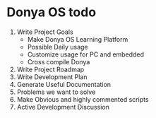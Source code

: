 # Donya OS todo

1. Write Project Goals
   * Make Donya OS Learning Platform
   * Possible Daily usage
   * Customize usage for PC and embedded
   * Cross compile Donya
2. Write Project Roadmap
3. Write Development Plan
4. Generate Useful Documentation
5. Problems we want to solve
6. Make Obvious and highly commented scripts
7. Active Development Discussion

